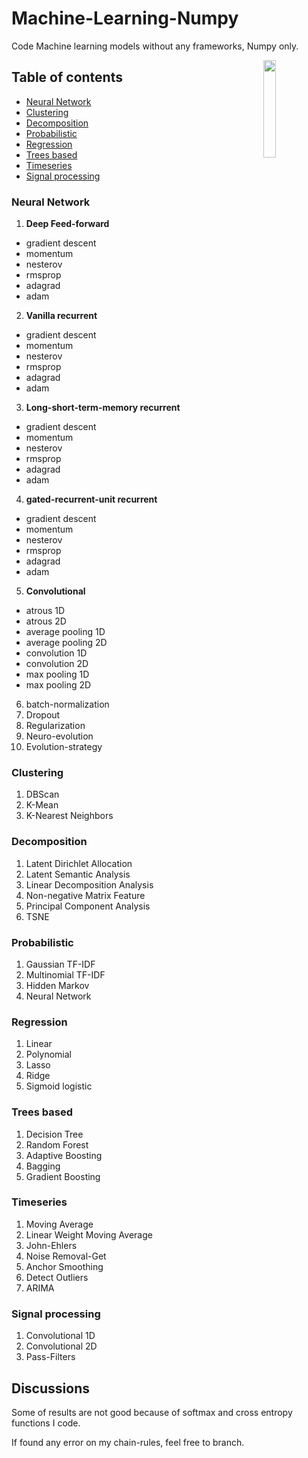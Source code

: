 # Machine-Learning-Numpy

Code Machine learning models without any frameworks, Numpy only.

<img src="https://upload.wikimedia.org/wikipedia/commons/thumb/c/c3/Python-logo-notext.svg/2000px-Python-logo-notext.svg.png" align="right" width="20%">

## Table of contents
* [Neural Network](https://github.com/huseinzol05/Machine-Learning-Numpy#neural-network)
* [Clustering](https://github.com/huseinzol05/Machine-Learning-Numpy#clustering)
* [Decomposition](https://github.com/huseinzol05/Machine-Learning-Numpy#decomposition)
* [Probabilistic](https://github.com/huseinzol05/Machine-Learning-Numpy#probabilistic)
* [Regression](https://github.com/huseinzol05/Machine-Learning-Numpy#regression)
* [Trees based](https://github.com/huseinzol05/Machine-Learning-Numpy#trees-based)
* [Timeseries](https://github.com/huseinzol05/Machine-Learning-Numpy#timeseries)
* [Signal processing](https://github.com/huseinzol05/Machine-Learning-Numpy#signal-processing)

### Neural Network

1. **Deep Feed-forward**
  * gradient descent
  * momentum
  * nesterov
  * rmsprop
  * adagrad
  * adam

2. **Vanilla recurrent**
  * gradient descent
  * momentum
  * nesterov
  * rmsprop
  * adagrad
  * adam

3. **Long-short-term-memory recurrent**
  * gradient descent
  * momentum
  * nesterov
  * rmsprop
  * adagrad
  * adam

4. **gated-recurrent-unit recurrent**
  * gradient descent
  * momentum
  * nesterov
  * rmsprop
  * adagrad
  * adam

5. **Convolutional**
  * atrous 1D
  * atrous 2D
  * average pooling 1D
  * average pooling 2D
  * convolution 1D
  * convolution 2D
  * max pooling 1D
  * max pooling 2D

6. batch-normalization
7. Dropout
8. Regularization
9. Neuro-evolution
10. Evolution-strategy

### Clustering

1. DBScan
2. K-Mean
3. K-Nearest Neighbors

### Decomposition

1. Latent Dirichlet Allocation
2. Latent Semantic Analysis
3. Linear Decomposition Analysis
4. Non-negative Matrix Feature
5. Principal Component Analysis
6. TSNE

### Probabilistic

1. Gaussian TF-IDF
2. Multinomial TF-IDF
3. Hidden Markov
4. Neural Network

### Regression

1. Linear
2. Polynomial
3. Lasso
4. Ridge
5. Sigmoid logistic

### Trees based

1. Decision Tree
2. Random Forest
3. Adaptive Boosting
4. Bagging
5. Gradient Boosting

### Timeseries

1. Moving Average
2. Linear Weight Moving Average
3. John-Ehlers
4. Noise Removal-Get
5. Anchor Smoothing
6. Detect Outliers
7. ARIMA

### Signal processing

1. Convolutional 1D
2. Convolutional 2D
3. Pass-Filters

## Discussions

Some of results are not good because of softmax and cross entropy functions I code.

If found any error on my chain-rules, feel free to branch.
